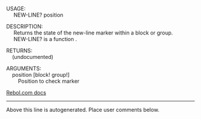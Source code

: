 USAGE:  
&nbsp;&nbsp;&nbsp;&nbsp;&nbsp;NEW-LINE?&nbsp;position&nbsp;  
  
DESCRIPTION:  
&nbsp;&nbsp;&nbsp;&nbsp;&nbsp;Returns&nbsp;the&nbsp;state&nbsp;of&nbsp;the&nbsp;new-line&nbsp;marker&nbsp;within&nbsp;a&nbsp;block&nbsp;or&nbsp;group.  
&nbsp;&nbsp;&nbsp;&nbsp;&nbsp;NEW-LINE?&nbsp;is&nbsp;a&nbsp;function&nbsp;.  
  
RETURNS:  
&nbsp;&nbsp;&nbsp;&nbsp;(undocumented)  
  
ARGUMENTS:  
&nbsp;&nbsp;&nbsp;&nbsp;position&nbsp;[block!&nbsp;group!]  
&nbsp;&nbsp;&nbsp;&nbsp;&nbsp;&nbsp;&nbsp;&nbsp;Position&nbsp;to&nbsp;check&nbsp;marker  

[Rebol.com docs](http://www.rebol.com/r3/docs/functions/new-line-q.html)
___
Above this line is autogenerated. Place user comments below.